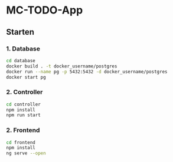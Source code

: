 # MC-TODO-App

## Starten

### 1. Database

```bash
cd database
docker build . -t docker_username/postgres
docker run --name pg -p 5432:5432 -d docker_username/postgres
docker start pg
```

### 2. Controller

```bash
cd controller
npm install
npm run start
```

### 2. Frontend

```bash
cd frontend
npm install
ng serve --open
```
